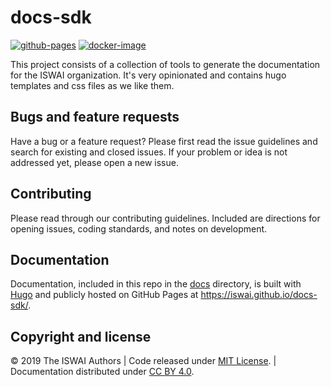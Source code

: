 # docs-sdk

[![github-pages](https://github.com/iswai/docs-sdk/workflows/github-pages/badge.svg)](https://github.com/iswai/docs-sdk/actions)
[![docker-image](https://github.com/iswai/docs-sdk/workflows/docker-image/badge.svg)](https://github.com/iswai/docs-sdk/actions)

This project consists of a collection of tools to generate the documentation
for the ISWAI organization. It's very opinionated and contains hugo templates
and css files as we like them.

## Bugs and feature requests

Have a bug or a feature request? Please first read the issue guidelines and search for existing and closed issues.
If your problem or idea is not addressed yet, please open a new issue.

## Contributing

Please read through our contributing guidelines. Included are directions for opening issues, coding standards,
and notes on development.

## Documentation

Documentation, included in this repo in the [docs](https://github.com/iswai/docs-sdk/tree/master/docs) directory, is
built with [Hugo](https://iswai.github.io/iswai-docs/) and publicly hosted on GitHub Pages at
<https://iswai.github.io/docs-sdk/>.

## Copyright and license

© 2019 The ISWAI Authors |
Code released under [MIT License](https://github.com/iswai/docs-sdk/blob/master/LICENSE.md). |
Documentation distributed under [CC BY 4.0](https://creativecommons.org/licenses/by/4.0/).
